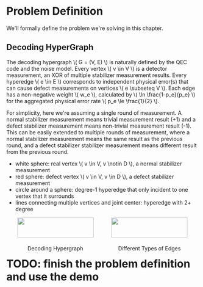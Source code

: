 
# Problem Definition

We'll formally define the problem we're solving in this chapter.

## Decoding HyperGraph

The decoding hypergraph \\( G = (V, E) \\) is naturally defined by the QEC code and the noise model.
Every vertex \\( v \in V \\) is a detector measurement, an XOR of multiple stabilizer measurement results.
Every hyperedge \\( e \in E \\) corresponds to independent physical error(s) that can cause defect measurements on vertices \\( e \subseteq V \\).
Each edge has a non-negative weight \\( w_e \\), calculated by \\( \ln \frac{1-p_e}{p_e} \\) for the aggregated physical error rate \\( p_e \le \frac{1}{2} \\).

For simplicity, here we're assuming a single round of measurement.
A normal stabilizer measurement means trivial measurement result (+1) and a defect stabilizer measurement means non-trivial measurement result (-1).
This can be easily extended to multiple rounds of measurement, where a normal stabilizer measurement means the same result as the previous round, and a defect stabilizer stabilizer measurement means different result from the previous round.

- white sphere: real vertex \\( v \in V, v \notin D \\), a normal stabilizer measurement
- red sphere: defect vertex \\( v \in V, v \in D \\), a defect stabilizer measurement
- circle around a sphere: degree-1 hyperedge that only incident to one vertex that it surrounds
- lines connecting multiple vertices and joint center: hyperedge with 2+ degree

<div style="display: flex; justify-content: center;">
    <div style="width: 49%; text-align: center;">
        <img style="width: 90%;" src="img/decoding-hypergraph.png"/>
        <p>Decoding Hypergraph</p>
    </div>
    <div style="width: 49%; text-align: center;">
        <img style="width: 90%;" src="img/example-hyperedges.png"/>
        <p>Different Types of Edges</p>
    </div>
</div>

# TODO: finish the problem definition and use the demo

